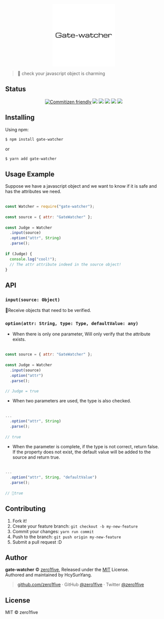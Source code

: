 <p align="center">
  <img src="/docs/gate-watcher-logo.png" height="200" align="center"/>
</p>

> 🍓 check your javascript object is charming

## Status

<div align="center">

[![Commitizen friendly](https://img.shields.io/badge/commitizen-friendly-brightgreen.svg)](http://commitizen.github.io/cz-cli/) [![](https://img.shields.io/npm/v/gate-watcher.svg)](https://www.npmjs.com/package/gate-watcher) [![](https://img.shields.io/npm/dm/gate-watcher.svg)](https://www.npmjs.com/package/gate-watcher) [![](https://img.shields.io/npm/l/gate-watcher.svg)](https://www.npmjs.com/package/gate-watcher) [![](https://img.shields.io/badge/support%20me-donate-ff00ff.svg)](https://www.patreon.com/zero1five) [![](https://img.shields.io/badge/code_style-prettier-ff69b4.svg)](https://github.com/prettier/prettier)

</div>

## Installing

Using npm:

```bash
$ npm install gate-watcher
```
or 

```bash
$ yarn add gate-watcher
```

## Usage Example

Suppose we have a javascript object and we want to know if it is safe and has the attributes we need.

```javascript

const Watcher = require("gate-watcher");

const source = { attr: "GateWatcher" };

const Judge = Watcher
  .input(source)
  .option("attr", String)
  .parse();

if (Judge) {
  console.log("cool!");
  // The attr attribute indeed in the source object!
}

```

## API

### `input(source: Object)`
Receive objects that need to be verified.

### `option(attr: String, type: Type, defaultValue: any)`

- When there is only one parameter, Will only verify that the attribute exists.

```javascript

const source = { attr: "GateWatcher" };

const Judge = Watcher
  .input(source)
  .option("attr")
  .parse();

// Judge = true
```

- When two parameters are used, the type is also checked.

```javascript

...
  .option("attr", String)
  .parse();

// true
```

- When the parameter is complete, if the type is not correct, return false. If the property does not exist, the default value will be added to the source and return true.

```javascript

...
  .option("attr", String, "defaultValue")
  .parse();

// true
```

## Contributing

1. Fork it!
2. Create your feature branch: `git checkout -b my-new-feature`
3. Commit your changes: `yarn run commit`
4. Push to the branch: `git push origin my-new-feature`
5. Submit a pull request :D

## Author

**gate-watcher** © [zero1five](https://github.com/zero1five), Released under the [MIT](./LICENSE) License.<br>
Authored and maintained by HcySunYang.

> [github.com/zero1five](https://github.com/zero1five) · GitHub [@zero1five](https://github.com/zero1five) · Twitter [@zero1five](https://twitter.com/zero1five)

## License

MIT &copy; zero1five
